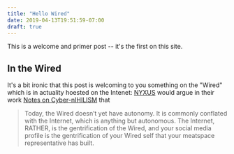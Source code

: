 ```yaml
---
title: "Hello Wired"
date: 2019-04-13T19:51:59-07:00
draft: true
---
```


This is a welcome and primer post -- it's the first on this site.

## In the Wired

It's a bit ironic that this post is welcoming to you something on the "Wired" which is in actuality hoested on the Intenet: [NYXUS](https://nyxus.xyz) would argue in their work [Notes on Cyber-nIHILISM](https://nihil.nyxus.xyz/posts/hello-from-the-wired/) that
>Today, the Wired doesn’t yet have autonomy. It is commonly conflated with the Internet, which is anything but autonomous. The Internet, RATHER, is the gentrification of the Wired, and your social media profile is the gentrification of your Wired self that your meatspace representative has built.

